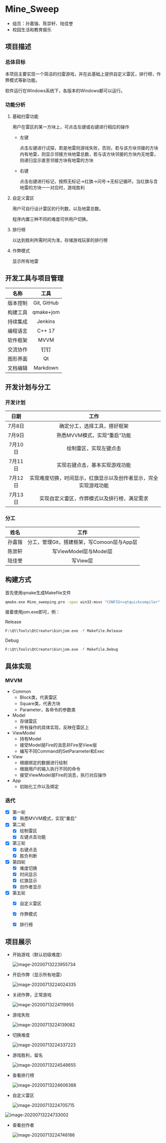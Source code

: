 # Mine_Sweep

* 组员：孙嘉锴、陈崇轩、陆佳誉
* 校园生活和教育娱乐

## 项目描述

### 总体目标

本项目主要实现一个简洁的扫雷游戏，并在此基础上提供自定义雷区，排行榜，作弊模式等新功能。

软件运行在Windows系统下，各版本的Windows都可以运行。

### 功能分析

1. 基础扫雷功能

   用户在雷区的某一方块上，可点击左键或右键进行相应的操作

   * 左键

     点击左键进行试探，若是地雷则游戏失败，否则，若与该方块邻接的方块内有地雷，则显示邻接方块地雷总数，若与该方块邻接的方块内无地雷，则递归显示直至邻接方块有地雷的方块

   * 右键

     点击右键进行标记，按照无标记->红旗->问号->无标记循环。当红旗与含地雷的方块一一对应时，游戏胜利

2. 自定义雷区

     用户可自行设计雷区的行列数，以及地雷总数。

     程序内置三种不同的难度可供用户切换。

3. 排行榜

     以达到胜利所需时间为准，存储游戏玩家的排行榜

4. 作弊模式

     显示所有地雷

## 开发工具与项目管理

|   名称   |    工具     |
| :------: | :---------: |
| 版本控制 | Git, GitHub |
| 构建工具 |  qmake+jom  |
| 持续集成 |   Jenkins   |
| 编程语言 |   C++ 17    |
| 软件框架 |    MVVM     |
| 交流协作 |    钉钉     |
| 图形界面 |     Qt      |
| 文档编辑 |  Markdown   |

## 开发计划与分工

### 开发计划

|  日期   |                             工作                             |
| :-----: | :----------------------------------------------------------: |
| 7月8日  |                 确定分工，选择工具，搭好框架                 |
| 7月9日  |                 熟悉MVVM模式，实现“重启”功能                 |
| 7月10日 |                    绘制雷区，实现左键点击                    |
| 7月11日 |                实现右键点击，基本实现游戏功能                |
| 7月12日 | 实现难度切换，时间显示，红旗显示以及创作者显示，完全实现游戏功能 |
| 7月13日 |         实现自定义雷区，作弊模式以及排行榜，满足需求         |

### 分工

|  姓名  |                    工作                    |
| :----: | :----------------------------------------: |
| 孙嘉锴 | 分工，管理Git，搭建框架，写Comoon层与App层 |
| 陈崇轩 |           写ViewModel层与Model层           |
| 陆佳誉 |                  写View层                  |

## 构建方式

首先使用qmake生成Makefile文件

```bash
qmake.exe Mine_sweeping.pro -spec win32-msvc "CONFIG+=qtquickcompiler"
```

接着使用jom.exe即可，例：

Release

```bash
F:\Qt\Tools\QtCreator\bin\jom.exe -f Makefile.Release
```

Debug

```bash
F:\Qt\Tools\QtCreator\bin\jom.exe -f Makefile.Debug
```

## 具体实现

### MVVM

* Common
  * Block类，代表雷区
  * Square类，代表方块
  * Parameter，各命令的参数类
* Model
  * 存储雷区
  * 所有操作的具体实现，反映在雷区上
* ViewModel
  * 持有Model
  * 接受Model层Fire的消息并Fire至View层
  * 编写不同Command的SetParameter和Exec
* View
  * 根据绑定的数据进行绘制
  * 根据用户的输入执行不同的命令
  * 接受ViewModel层Fire的消息，执行对应操作
* App
  * 初始化工作以及绑定

### 迭代
- [x] 第一轮
  - [x]  熟悉MVVM模式，实现"重启"
- [x] 第二轮
  - [x]  绘制雷区
  - [x]  左键点击功能
- [x] 第三轮
  - [x]  右键点击
  - [x]  胜负判断
- [x] 第四轮
  - [x]  难度切换
  - [x]  时间显示
  - [x]  红旗显示
  - [x]  创作者显示
- [x] 第五轮
  - [x]  自定义雷区
  - [x]  作弊模式
  - [x]  排行榜



## 项目展示

* 开始游戏（默认初级难度）

  ![image-20200713223955734](C:\Users\45098\AppData\Roaming\Typora\typora-user-images\image-20200713223955734.png)

* 开启作弊（显示所有地雷）

  ![image-20200713224024335](C:\Users\45098\AppData\Roaming\Typora\typora-user-images\image-20200713224024335.png)

* 关闭作弊，正常游戏

  ![image-20200713224119955](C:\Users\45098\AppData\Roaming\Typora\typora-user-images\image-20200713224119955.png)

* 游戏失败

  ![image-20200713224139082](C:\Users\45098\AppData\Roaming\Typora\typora-user-images\image-20200713224139082.png)

* 切换难度

  ![image-20200713224337223](C:\Users\45098\AppData\Roaming\Typora\typora-user-images\image-20200713224337223.png)

  

* 游戏胜利，留名

  ![image-20200713224548655](C:\Users\45098\AppData\Roaming\Typora\typora-user-images\image-20200713224548655.png)

* 查看排行榜

  ![image-20200713224606388](C:\Users\45098\AppData\Roaming\Typora\typora-user-images\image-20200713224606388.png)

* 自定义雷区

  ![image-20200713224705715](C:\Users\45098\AppData\Roaming\Typora\typora-user-images\image-20200713224705715.png)

![image-20200713224733002](C:\Users\45098\AppData\Roaming\Typora\typora-user-images\image-20200713224733002.png)

* 查看创作者

  ![image-20200713224746186](C:\Users\45098\AppData\Roaming\Typora\typora-user-images\image-20200713224746186.png)